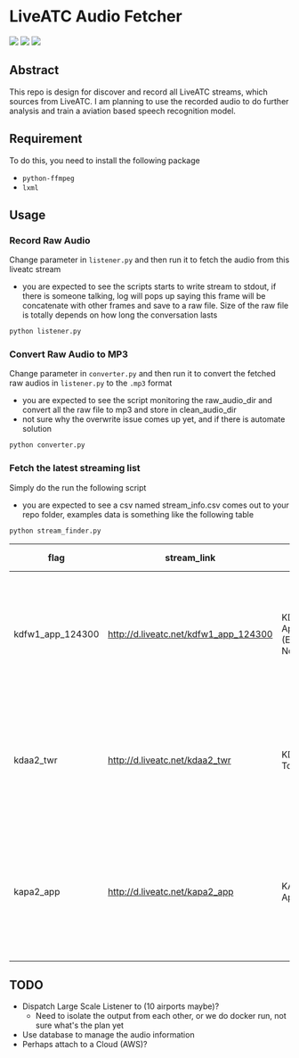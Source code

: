 # LiveATC Audio Fetcher

![](https://img.shields.io/badge/Source-LiveATC-blue)
![](https://img.shields.io/badge/Dependencies-lxml-green)
![](https://img.shields.io/badge/Dependencies-ffmpeg-green)

## Abstract

This repo is design for discover and record all LiveATC streams, which sources from LiveATC. I am planning to use the recorded audio to do further analysis and train a aviation based speech recognition model.

## Requirement
To do this, you need to install the following package
- `python-ffmpeg`
- `lxml`
## Usage

### Record Raw Audio
Change parameter in `listener.py` and then run it to fetch the audio from this liveatc stream
- you are expected to see the scripts starts to write stream to stdout, if there is someone talking, log will pops up saying this frame will be concatenate with other frames and save to a raw file. Size of the raw file is totally depends on how long the conversation lasts
```bash
python listener.py
```
### Convert Raw Audio to MP3
Change parameter in `converter.py` and then run it to convert the fetched raw audios in `listener.py` to the `.mp3` format
- you are expected to see the script monitoring the raw_audio_dir and convert all the raw file to mp3 and store in clean_audio_dir
- not sure why the overwrite issue comes up yet, and if there is automate solution
```bash
python converter.py
```

### Fetch the latest streaming list
Simply do the run the following script
- you are expected to see a csv named stream_info.csv comes out to your repo folder, examples data is something like the following table
```bash
python stream_finder.py
```

<!-- example table -->
|flag               |stream_link                             |abstract                          |category  |metar                                                                               |location                             |fetch-time             |
|-------------------|----------------------------------------|----------------------------------|----------|------------------------------------------------------------------------------------|-------------------------------------|-----------------------|
|kdfw1_app_124300   |http://d.liveatc.net/kdfw1_app_124300   |KDAL App/Dep (East Side North Low)|US-Class-B|KDFW 311953Z 12005KT 10SM OVC085 23/20 A3004 RMK AO2 LTG DSNT SW SLP167 T02330200   |Dallas, Texas, United States         |2021-05-31 20:15:13 UTC|
|kdaa2_twr          |http://d.liveatc.net/kdaa2_twr          |KDAA/KADW Tower                   |US-Class-B|KDAA 311956Z AUTO 02004KT 10SM CLR 24/08 A3025 RMK AO2 SLP246 T02360084 $           |Camp Springs, Maryland, United States|2021-05-31 20:15:13 UTC|
|kapa2_app          |http://d.liveatc.net/kapa2_app          |KAPA App/Dep                      |US-Class-B|KAPA 311953Z 36003KT 10SM SCT018 BKN047 BKN075 14/07 A3029 RMK AO2 SLP232 T01390072 |Denver, Colorado, United States      |2021-05-31 20:15:13 UTC|

## TODO
- Dispatch Large Scale Listener to (10 airports maybe)?
  - Need to isolate the output from each other, or we do docker run, not sure what's the plan yet
- Use database to manage the audio information
- Perhaps attach to a Cloud (AWS)?